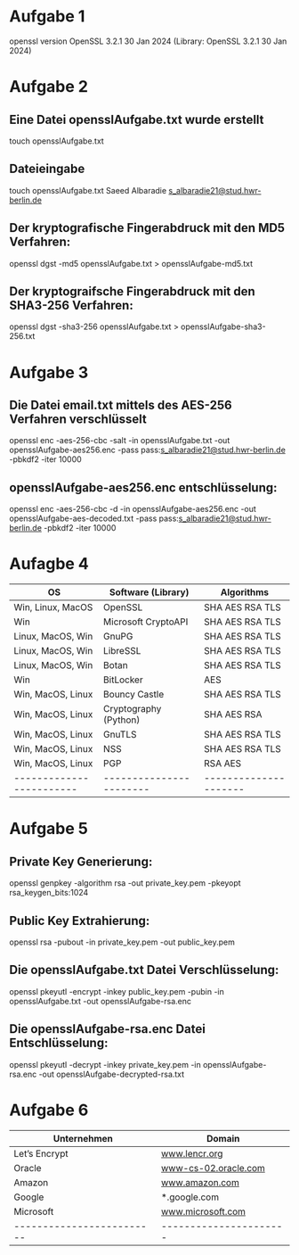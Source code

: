 # Aufgabe 1
openssl version
OpenSSL 3.2.1 30 Jan 2024 (Library: OpenSSL 3.2.1 30 Jan 2024)

# Aufgabe 2

## Eine Datei opensslAufgabe.txt wurde erstellt
touch opensslAufgabe.txt
## Dateieingabe
touch opensslAufgabe.txt
Saeed Albaradie
s_albaradie21@stud.hwr-berlin.de
## Der kryptografische Fingerabdruck mit den MD5 Verfahren:
openssl dgst -md5 opensslAufgabe.txt > opensslAufgabe-md5.txt
## Der kryptograifsche Fingerabdruck mit den SHA3-256 Verfahren:
openssl dgst -sha3-256 opensslAufgabe.txt > opensslAufgabe-sha3-256.txt

# Aufgabe 3
## Die Datei email.txt mittels des AES-256 Verfahren verschlüsselt
openssl enc -aes-256-cbc -salt -in opensslAufgabe.txt -out opensslAufgabe-aes256.enc -pass pass:s_albaradie21@stud.hwr-berlin.de -pbkdf2 -iter 10000
## opensslAufgabe-aes256.enc entschlüsselung:
openssl enc -aes-256-cbc -d -in opensslAufgabe-aes256.enc -out opensslAufgabe-aes-decoded.txt -pass pass:s_albaradie21@stud.hwr-berlin.de -pbkdf2 -iter 10000


# Aufagbe 4
| OS                     | Software (Library)    | Algorithms          |
|------------------------|-----------------------|---------------------|
| Win, Linux, MacOS      | OpenSSL               | SHA AES RSA TLS     |
| Win                    | Microsoft CryptoAPI   | SHA AES RSA TLS     |
| Linux, MacOS, Win      | GnuPG                 | SHA AES RSA TLS     |
| Linux, MacOS, Win      | LibreSSL              | SHA AES RSA TLS     |
| Linux, MacOS, Win      | Botan                 | SHA AES RSA TLS     |
| Win                    | BitLocker             | AES                 |
| Win, MacOS, Linux      | Bouncy Castle         | SHA AES RSA TLS     |
| Win, MacOS, Linux      | Cryptography (Python) | SHA AES RSA         |
| Win, MacOS, Linux      | GnuTLS                | SHA AES RSA TLS     |
| Win, MacOS, Linux      | NSS                   | SHA AES RSA TLS     |
| Win, MacOS, Linux      | PGP                   | RSA AES             |
|------------------------|-----------------------|---------------------|

# Aufgabe 5
## Private Key Generierung:
openssl genpkey -algorithm rsa -out private_key.pem -pkeyopt rsa_keygen_bits:1024

## Public Key Extrahierung:
openssl rsa -pubout -in private_key.pem -out public_key.pem

## Die opensslAufgabe.txt Datei Verschlüsselung:
openssl pkeyutl -encrypt -inkey public_key.pem -pubin -in opensslAufgabe.txt -out opensslAufgabe-rsa.enc

## Die opensslAufgabe-rsa.enc Datei Entschlüsselung:
openssl pkeyutl -decrypt -inkey private_key.pem -in opensslAufgabe-rsa.enc -out opensslAufgabe-decrypted-rsa.txt

# Aufgabe 6
| Unternehmen             | Domain               |
|-------------------------|----------------------|
| Let’s Encrypt           | www.lencr.org        |
| Oracle                  | www-cs-02.oracle.com |
| Amazon                  | www.amazon.com       |
| Google                  | *.google.com         |
| Microsoft               | www.microsoft.com    |
|-------------------------|----------------------|
